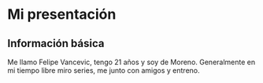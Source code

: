 # Mi presentación

## Información básica
Me llamo Felipe Vancevic, tengo 21 años y soy de Moreno. Generalmente en mi tiempo libre miro series, me junto con amigos y entreno.
